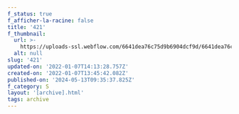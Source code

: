 ```yaml
---
f_status: true
f_afficher-la-racine: false
title: '421'
f_thumbnail:
  url: >-
    https://uploads-ssl.webflow.com/6641dea76c75d9b6904dcf9d/6641dea76c75d9b6904dd36a_421.jpg
  alt: null
slug: '421'
updated-on: '2022-01-07T14:13:28.757Z'
created-on: '2022-01-07T13:45:42.082Z'
published-on: '2024-05-13T09:35:37.825Z'
f_category: S
layout: '[archive].html'
tags: archive
---
```



